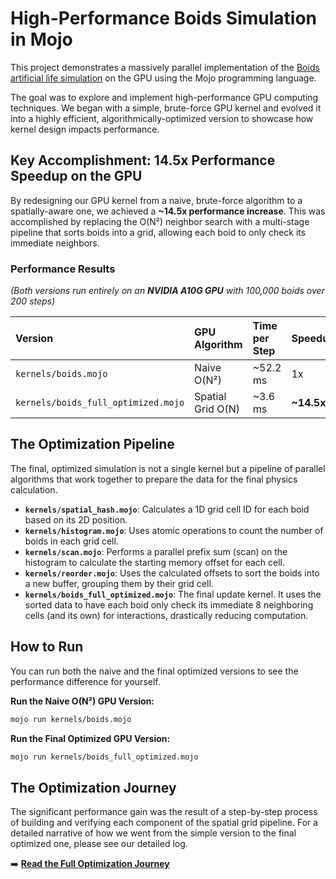 # High-Performance Boids Simulation in Mojo

This project demonstrates a massively parallel implementation of the [Boids artificial life simulation](https://en.wikipedia.org/wiki/Boids) on the GPU using the Mojo programming language.

The goal was to explore and implement high-performance GPU computing techniques. We began with a simple, brute-force GPU kernel and evolved it into a highly efficient, algorithmically-optimized version to showcase how kernel design impacts performance.

## Key Accomplishment: 14.5x Performance Speedup on the GPU

By redesigning our GPU kernel from a naive, brute-force algorithm to a spatially-aware one, we achieved a **~14.5x performance increase**. This was accomplished by replacing the O(N²) neighbor search with a multi-stage pipeline that sorts boids into a grid, allowing each boid to only check its immediate neighbors.

### Performance Results
*(Both versions run entirely on an **NVIDIA A10G GPU** with 100,000 boids over 200 steps)*

| Version | GPU Algorithm | Time per Step | Speedup |
| :--- | :--- | :--- | :--- |
| `kernels/boids.mojo` | Naive O(N²) | ~52.2 ms | 1x |
| `kernels/boids_full_optimized.mojo` | Spatial Grid O(N) | ~3.6 ms | **~14.5x** |

## The Optimization Pipeline

The final, optimized simulation is not a single kernel but a pipeline of parallel algorithms that work together to prepare the data for the final physics calculation.

*   **`kernels/spatial_hash.mojo`**: Calculates a 1D grid cell ID for each boid based on its 2D position.
*   **`kernels/histogram.mojo`**: Uses atomic operations to count the number of boids in each grid cell.
*   **`kernels/scan.mojo`**: Performs a parallel prefix sum (scan) on the histogram to calculate the starting memory offset for each cell.
*   **`kernels/reorder.mojo`**: Uses the calculated offsets to sort the boids into a new buffer, grouping them by their grid cell.
*   **`kernels/boids_full_optimized.mojo`**: The final update kernel. It uses the sorted data to have each boid only check its immediate 8 neighboring cells (and its own) for interactions, drastically reducing computation.

## How to Run

You can run both the naive and the final optimized versions to see the performance difference for yourself.

**Run the Naive O(N²) GPU Version:**
```bash
mojo run kernels/boids.mojo
```

**Run the Final Optimized GPU Version:**
```bash
mojo run kernels/boids_full_optimized.mojo
```

## The Optimization Journey

The significant performance gain was the result of a step-by-step process of building and verifying each component of the spatial grid pipeline. For a detailed narrative of how we went from the simple version to the final optimized one, please see our detailed log.

➡️ **[Read the Full Optimization Journey](./OPTIMIZATION_JOURNEY.md)**